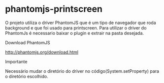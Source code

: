 # phantomjs-printscreen
O projeto utiliza o driver PhantomJS que é um tipo de navegador que roda background e que foi usado para printscreen. 
Para utilizar o driver do PhantomJs é necessario baixar o plugin e extrair na pasta desejada.

Download PhantomJS

http://phantomjs.org/download.html

Importante

Necessário mudar o diretório do driver no código(System.setProperty) para o diretório escolhido.
